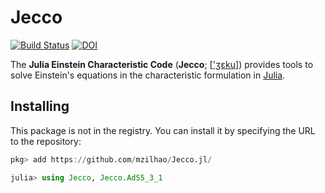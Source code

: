 # Jecco

[![Build Status](https://github.com/mzilhao/Jecco.jl/actions/workflows/CI.yml/badge.svg)](https://github.com/mzilhao/Jecco.jl/actions)
[![DOI](https://zenodo.org/badge/DOI/10.5281/zenodo.4139417.svg)](https://doi.org/10.5281/zenodo.4139417)

The **Julia Einstein Characteristic Code** (**Jecco**; [['ʒɛku](https://www.infopedia.pt/dicionarios/lingua-portuguesa/Jeco)]) provides tools to solve Einstein's equations in the characteristic formulation in [Julia](http://julialang.org/).


## Installing

This package is not in the registry. You can install it by specifying the URL to the repository:

```julia
pkg> add https://github.com/mzilhao/Jecco.jl/

julia> using Jecco, Jecco.AdS5_3_1
```
